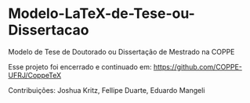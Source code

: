 # Modelo-LaTeX-de-Tese-ou-Dissertacao
Modelo de Tese de Doutorado ou Dissertação de Mestrado na COPPE

Esse projeto foi encerrado e continuado em: https://github.com/COPPE-UFRJ/CoppeTeX

Contribuições:
Joshua Kritz, Fellipe Duarte, Eduardo Mangeli
